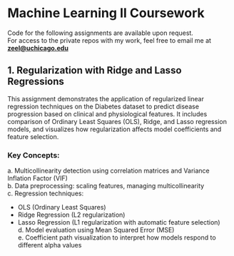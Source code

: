 # Machine Learning II Coursework 

Code for the following assignments are available upon request.  
For access to the private repos with my work, feel free to email me at **zeel@uchicago.edu**

## 1. Regularization with Ridge and Lasso Regressions

This assignment demonstrates the application of regularized linear regression techniques on the Diabetes dataset to predict disease progression based on clinical and physiological features. It includes comparison of Ordinary Least Squares (OLS), Ridge, and Lasso regression models, and visualizes how regularization affects model coefficients and feature selection.

### Key Concepts:
a. Multicollinearity detection using correlation matrices and Variance Inflation Factor (VIF)  
b. Data preprocessing: scaling features, managing multicollinearity  
c. Regression techniques:
   - OLS (Ordinary Least Squares)  
   - Ridge Regression (L2 regularization)  
   - Lasso Regression (L1 regularization with automatic feature selection)  
d. Model evaluation using Mean Squared Error (MSE)  
e. Coefficient path visualization to interpret how models respond to different alpha values
